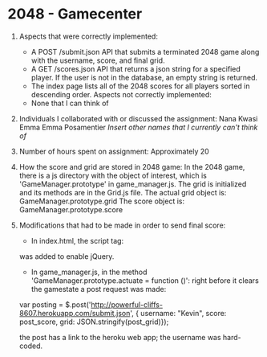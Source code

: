 2048 - Gamecenter
=================

1. 	Aspects that were correctly implemented:
	- A POST /submit.json API that submits a terminated 2048 game along 
	  with the username, score, and final grid.
	- A GET /scores.json API that returns a json string for a specified player. 
      If the user is not in the database, an empty string is returned.
	- The index page lists all of the 2048 scores for all players sorted in descending order.
	Aspects not correctly implemented:
	- None that I can think of

2. Individuals I collaborated with or discussed the assignment:
	Nana Kwasi
	Emma Emma Posamentier
	*Insert other names that I currently can't think of*

3.	Number of hours spent on assignment:
	Approximately 20

4.	How the score and grid are stored in 2048 game:
	In the 2048 game, there is a js directory with the object of interest, 
	which is 'GameManager.prototype' in game_manager.js.
	The grid is initialized and its methods are in the Grid.js file.
	The actual grid object is: GameManager.prototype.grid
	The score object is: GameManager.prototype.score

5. 	Modifications that had to be made in order to send final score:
	- In index.html, the script tag:
	 <script src="http://ajax.googleapis.com/ajax/libs/jquery/1.11.0/jquery.min.js"></script>
	was added to enable jQuery.
	- In game_manager.js, in the method 'GameManager.prototype.actuate = function ()':
	right before it clears the gamestate a post request was made:

	var posting = $.post('http://powerful-cliffs-8607.herokuapp.com/submit.json', { username: "Kevin", 
                  score: post_score, 
                  grid: JSON.stringify(post_grid)});

    the post has a link to the heroku web app; the username was hard-coded.
